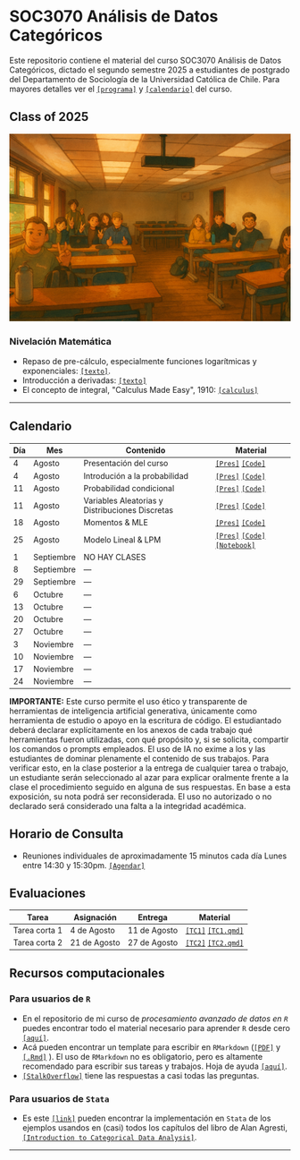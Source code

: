 # SOC3070 Análisis de Datos Categóricos

Este repositorio contiene el material del curso SOC3070 Análisis de Datos Categóricos, dictado el segundo semestre 2025 a estudiantes de postgrado del Departamento de Sociología de la Universidad Católica de Chile. Para mayores detalles ver el [`[programa]`](files/syllabus_soc3070.pdf) y [`[calendario]`](#Calendario) del curso.


## Class of 2025

![class](files/class_2025.png)


### Nivelación Matemática

- Repaso de pre-cálculo, especialmente funciones logarítmicas y exponenciales: [`[texto]`](files/pre_calculo.pdf).
- Introducción a derivadas: [`[texto]`](https://www.mathsisfun.com/calculus/derivatives-introduction.html)
- El concepto de integral, "Calculus Made Easy", 1910: [`[calculus]`](files/calculus_easy.jpg)

---

## Calendario

| Día   | Mes       | Contenido                  | Material                                                                                                                     |
|-------|-----------|----------------------------|------------------------------------------------------------------------------------------------------------------------------|
| 4     | Agosto    | Presentación del curso     | [`[Pres]`](https://mebucca.github.io/cda_soc3070/slides/class_0/class_0#1) [`[Code]`](slides/class_0/class_0.Rmd)            |
| 4     | Agosto    | Introdución a la probabilidad     | [`[Pres]`](https://mebucca.github.io/cda_soc3070/slides/class_1/class_1#1) [`[Code]`](slides/class_1/class_1.Rmd)            |
| 11    | Agosto    | Probabilidad condicional   | [`[Pres]`](https://mebucca.github.io/cda_soc3070/slides/class_2/class_2#1) [`[Code]`](slides/class_2/class_2.Rmd)            |
| 11    | Agosto    | Variables Aleatorias y Distribuciones Discretas   | [`[Pres]`](https://mebucca.github.io/cda_soc3070/slides/class_3/class_3#1) [`[Code]`](slides/class_3/class_3.Rmd)            |
| 18    | Agosto    | Momentos \& MLE            | [`[Pres]`](https://mebucca.github.io/cda_soc3070/slides/class_4/class_4#1) [`[Code]`](slides/class_4/class_4.Rmd)            |
| 25    | Agosto    | Modelo Lineal \& LPM       | [`[Pres]`](https://mebucca.github.io/cda_soc3070/slides/class_6/class_6#1) [`[Code]`](slides/class_6/class_6.Rmd) [`[Notebook]`](https://mebucca.github.io/cda_soc3070/slides/class_6/notebook_6#1)                                                                                                                               |
| 1     | Septiembre| NO HAY CLASES              |                                                                                                                              |
| 8     | Septiembre| —                          |                                                                                                                              |
| 29    | Septiembre| —                          |                                                                                                                              |
| 6     | Octubre   | —                          |                                                                                                                              |
| 13    | Octubre   | —                          |                                                                                                                              |
| 20    | Octubre   | —                          |                                                                                                                              |
| 27    | Octubre   | —                          |                                                                                                                              |
| 3     | Noviembre | —                          |                                                                                                                              |
| 10    | Noviembre | —                          |                                                                                                                              |
| 17    | Noviembre | —                          |                                                                                                                              |
| 24    | Noviembre | —                          |                                                                                                                              |


**IMPORTANTE:** Este curso permite el uso ético y transparente de herramientas de inteligencia artificial generativa, únicamente como herramienta de estudio o apoyo en la escritura de código. El estudiantado deberá declarar explícitamente en los anexos de cada trabajo qué herramientas fueron utilizadas, con qué propósito y, si se solicita, compartir los comandos o prompts empleados. El uso de IA no exime a los y las estudiantes de dominar plenamente el contenido de sus trabajos. Para verificar esto, en la clase posterior a la entrega de cualquier tarea o trabajo, un estudiante serán seleccionado al azar para explicar oralmente frente a la clase el procedimiento seguido en alguna de sus respuestas. En base a esta exposición, su nota podrá ser reconsiderada. El uso no autorizado o no declarado será considerado una falta a la integridad académica.


## Horario de Consulta

- Reuniones individuales de aproximadamente 15 minutos cada día Lunes entre 14:30 y 15:30pm. [`[Agendar]`](https://calendar.app.google/Cyu1NRh6Bn2vRHEx9)


## Evaluaciones


| Tarea           | Asignación       | Entrega         | Material                                                                                  |
|-----------------|------------------|-----------------|-------------------------------------------------------------------------------------------|
| Tarea corta 1   | 4 de Agosto      | 11 de Agosto    | [`[TC1]`](https://mebucca.github.io/cda_soc3070/homework/tc_1#1) [`[TC1.qmd]`](homework/tc_1.qmd)  |
| Tarea corta 2   | 21 de Agosto     | 27 de Agosto    | [`[TC2]`](https://mebucca.github.io/cda_soc3070/homework/tc_2#1) [`[TC2.qmd]`](homework/tc_2.qmd)  |


## Recursos computacionales

### Para usuarios de `R`

  - En el repositorio de mi curso de *procesamiento avanzado de datos en `R`* puedes encontrar todo el material necesario para aprender `R` desde cero [`[aquí]`](https://mebucca.github.io/dar_soc4001/).
  - Acá pueden encontrar un template para escribir en `RMarkdown` ([`[PDF]`](files/template_rmarkdown.pdf) y [`[.Rmd]`](files/template_rmarkdown.Rmd) ). El uso de `RMarkdown` no es obligatorio, pero es altamente recomendado para escribir sus tareas y trabajos. Hoja de ayuda [`[aquí]`](https://rstudio-pubs-static.s3.amazonaws.com/330387_5a40ca72c3b14824acedceb7d34618d1.html).
  - [`[StalkOverflow]`](https://stackoverflow.com/) tiene las respuestas a casi todas las preguntas.
 

 ### Para usuarios de `Stata`

 - Es este [`[link]`](https://stats.idre.ucla.edu/other/examples/icda/) pueden encontrar la implementación en `Stata` de los ejemplos usandos en (casi) todos los capítulos del libro de Alan Agresti, [`[Introduction to Categorical Data Analysis]`](https://www.amazon.com/Introduction-Categorical-Data-Analysis/dp/0471226181). 

---

